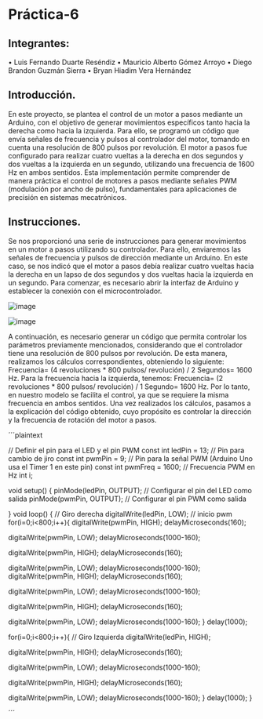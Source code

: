 # Práctica-6

## Integrantes:
•	Luis Fernando Duarte Reséndiz
•	Mauricio Alberto Gómez Arroyo
•	Diego Brandon Guzmán Sierra
•	Bryan Hiadim Vera Hernández


## Introducción.
En este proyecto, se plantea el control de un motor a pasos mediante un Arduino, con el objetivo de generar movimientos específicos tanto hacia la derecha como hacia la izquierda. Para ello, se programó un código que envía señales de frecuencia y pulsos al controlador del motor, tomando en cuenta una resolución de 800 pulsos por revolución. El motor a pasos fue configurado para realizar cuatro vueltas a la derecha en dos segundos y dos vueltas a la izquierda en un segundo, utilizando una frecuencia de 1600 Hz en ambos sentidos. Esta implementación permite comprender de manera práctica el control de motores a pasos mediante señales PWM (modulación por ancho de pulso), fundamentales para aplicaciones de precisión en sistemas mecatrónicos.

## Instrucciones.
Se nos proporcionó una serie de instrucciones para generar movimientos en un motor a pasos utilizando su controlador. Para ello, enviaremos las señales de frecuencia y pulsos de dirección mediante un Arduino. En este caso, se nos indicó que el motor a pasos debía realizar cuatro vueltas hacia la derecha en un lapso de dos segundos y dos vueltas hacia la izquierda en un segundo.
Para comenzar, es necesario abrir la interfaz de Arduino y establecer la conexión con el microcontrolador.

![image](https://github.com/user-attachments/assets/bc657a0a-327d-4137-8024-b594074a2efa)

![image](https://github.com/user-attachments/assets/f5208f6a-3aad-40f7-9895-3d89cc6b8fd1)

A continuación, es necesario generar un código que permita controlar los parámetros previamente mencionados, considerando que el controlador tiene una resolución de 800 pulsos por revolución.
De esta manera, realizamos los cálculos correspondientes, obteniendo lo siguiente:
Frecuencia= (4 revoluciones * 800 pulsos/ revolución) / 2 Segundos= 1600 Hz.
Para la frecuencia hacia la izquierda, tenemos:
Frecuencia= (2 revoluciones * 800 pulsos/ revolución) / 1 Segundo= 1600 Hz.
Por lo tanto, en nuestro modelo se facilita el control, ya que se requiere la misma frecuencia en ambos sentidos.
Una vez realizados los cálculos, pasamos a la explicación del código obtenido, cuyo propósito es controlar la dirección y la frecuencia de rotación del motor a pasos.

´´´plaintext

// Definir el pin para el LED y el pin PWM
const int ledPin = 13;      // Pin para cambio de jiro
const int pwmPin = 9;       // Pin para la señal PWM (Arduino Uno usa el Timer 1 en este pin)
const int pwmFreq = 1600;   // Frecuencia PWM en Hz
int i;

void setup() {
  pinMode(ledPin, OUTPUT);  // Configurar el pin del LED como salida
  pinMode(pwmPin, OUTPUT);  // Configurar el pin PWM como salida

}
void loop() {
  // Giro derecha
  digitalWrite(ledPin, LOW);
  // inicio pwm
  for(i=0;i<800;i++){
  digitalWrite(pwmPin, HIGH);
  delayMicroseconds(160);

  digitalWrite(pwmPin, LOW);
  delayMicroseconds(1000-160);

  digitalWrite(pwmPin, HIGH);
  delayMicroseconds(160);

  digitalWrite(pwmPin, LOW);
  delayMicroseconds(1000-160);
  digitalWrite(pwmPin, HIGH);
  delayMicroseconds(160);

  digitalWrite(pwmPin, LOW);
  delayMicroseconds(1000-160);

  digitalWrite(pwmPin, HIGH);
  delayMicroseconds(160);

  digitalWrite(pwmPin, LOW);
  delayMicroseconds(1000-160);
  }
  delay(1000);

  for(i=0;i<800;i++){
  // Giro Izquierda
  digitalWrite(ledPin, HIGH);

  digitalWrite(pwmPin, HIGH);
  delayMicroseconds(160);

  digitalWrite(pwmPin, LOW);
  delayMicroseconds(1000-160);
  
  digitalWrite(pwmPin, HIGH);
  delayMicroseconds(160);

  digitalWrite(pwmPin, LOW);
  delayMicroseconds(1000-160);
  }
  delay(1000);
}


´´´
